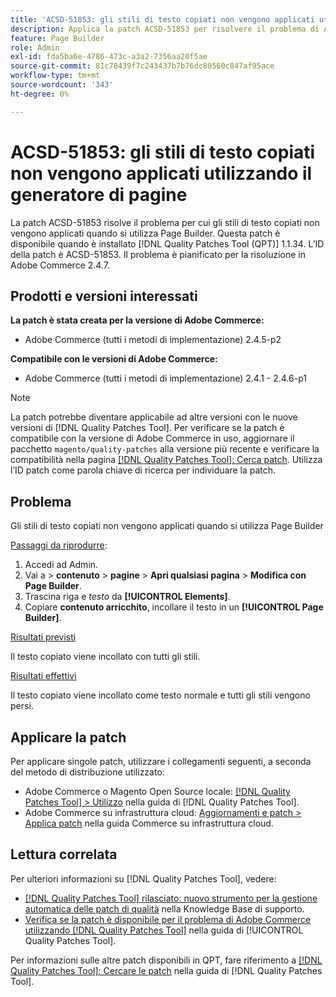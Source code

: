 ```yaml
---
title: 'ACSD-51853: gli stili di testo copiati non vengono applicati utilizzando il generatore di pagine'
description: Applica la patch ACSD-51853 per risolvere il problema di Adobe Commerce, per cui gli stili di testo copiati non vengono applicati quando si utilizza il generatore di pagine.
feature: Page Builder
role: Admin
exl-id: fda5ba6e-4786-473c-a3a2-7356aa20f5ae
source-git-commit: 81c78439f7c243437b7b76dc80560c847af95ace
workflow-type: tm+mt
source-wordcount: '343'
ht-degree: 0%

---
```


# ACSD-51853: gli stili di testo copiati non vengono applicati utilizzando il generatore di pagine

La patch ACSD-51853 risolve il problema per cui gli stili di testo copiati non vengono applicati quando si utilizza Page Builder. Questa patch è disponibile quando è installato [!DNL Quality Patches Tool (QPT)] 1.1.34. L’ID della patch è ACSD-51853. Il problema è pianificato per la risoluzione in Adobe Commerce 2.4.7.

## Prodotti e versioni interessati

**La patch è stata creata per la versione di Adobe Commerce:**

* Adobe Commerce (tutti i metodi di implementazione) 2.4.5-p2

**Compatibile con le versioni di Adobe Commerce:**

* Adobe Commerce (tutti i metodi di implementazione) 2.4.1 - 2.4.6-p1

>[!NOTE]
>
>La patch potrebbe diventare applicabile ad altre versioni con le nuove versioni di [!DNL Quality Patches Tool]. Per verificare se la patch è compatibile con la versione di Adobe Commerce in uso, aggiornare il pacchetto `magento/quality-patches` alla versione più recente e verificare la compatibilità nella pagina [[!DNL Quality Patches Tool]: Cerca patch](https://experienceleague.adobe.com/tools/commerce-quality-patches/index.html?lang=it). Utilizza l’ID patch come parola chiave di ricerca per individuare la patch.

## Problema

Gli stili di testo copiati non vengono applicati quando si utilizza Page Builder

<u>Passaggi da riprodurre</u>:

1. Accedi ad Admin.
1. Vai a > **contenuto** > **pagine** > **Apri qualsiasi pagina** > **Modifica con Page Builder**.
1. Trascina riga e *testo* da **[!UICONTROL Elements]**.
1. Copiare **contenuto arricchito**, incollare il testo in un **[!UICONTROL Page Builder]**.

<u>Risultati previsti</u>

Il testo copiato viene incollato con tutti gli stili.

<u>Risultati effettivi</u>

Il testo copiato viene incollato come testo normale e tutti gli stili vengono persi.

## Applicare la patch

Per applicare singole patch, utilizzare i collegamenti seguenti, a seconda del metodo di distribuzione utilizzato:

* Adobe Commerce o Magento Open Source locale: [[!DNL Quality Patches Tool] > Utilizzo](/help/tools/quality-patches-tool/usage.md) nella guida di [!DNL Quality Patches Tool].
* Adobe Commerce su infrastruttura cloud: [Aggiornamenti e patch > Applica patch](https://experienceleague.adobe.com/docs/commerce-cloud-service/user-guide/develop/upgrade/apply-patches.html?lang=it) nella guida Commerce su infrastruttura cloud.

## Lettura correlata

Per ulteriori informazioni su [!DNL Quality Patches Tool], vedere:

* [[!DNL Quality Patches Tool] rilasciato: nuovo strumento per la gestione automatica delle patch di qualità](https://experienceleague.adobe.com/it/docs/commerce-knowledge-base/kb/announcements/commerce-announcements/magento-quality-patches-released-new-tool-to-self-serve-quality-patches) nella Knowledge Base di supporto.
* [Verifica se la patch è disponibile per il problema di Adobe Commerce utilizzando  [!DNL Quality Patches Tool]](/help/tools/quality-patches-tool/patches-available-in-qpt/check-patch-for-magento-issue-with-magento-quality-patches.md) nella guida di [!UICONTROL Quality Patches Tool].


Per informazioni sulle altre patch disponibili in QPT, fare riferimento a [[!DNL Quality Patches Tool]: Cercare le patch](https://experienceleague.adobe.com/tools/commerce-quality-patches/index.html?lang=it) nella guida di [!DNL Quality Patches Tool].
